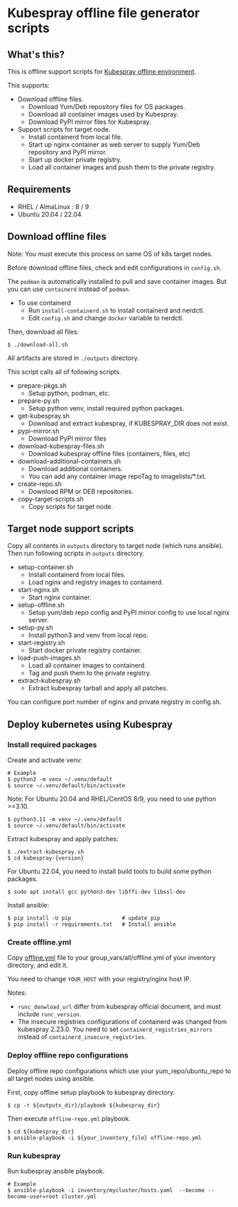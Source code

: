 # Kubespray offline file generator scripts


## What's this?

This is offline support scripts for [Kubespray offline environment](https://kubespray.io/#/docs/offline-environment).

This supports:

* Download offline files.
    - Download Yum/Deb repository files for OS packages.
    - Download all container images used by Kubespray.
    - Download PyPI mirror files for Kubespray.
* Support scripts for target node.
    - Install containerd from local file.
    - Start up nginx container as web server to supply Yum/Deb repository and PyPI mirror.
    - Start up docker private registry.
    - Load all container images and push them to the private registry.

## Requirements

- RHEL / AlmaLinux : 8 / 9
- Ubuntu 20.04 / 22.04

## Download offline files

Note: You must execute this process on same OS of k8s target nodes.

Before download offline files, check and edit configurations in `config.sh`.

The `podman` is automatically installed to pull and save container images.
But you can use `containerd` instead of `podman`.

* To use containerd
    - Run `install-containerd.sh` to install containerd and nerdctl.
    - Edit `config.sh` and change `docker` variable to nerdctl.

Then, download all files:

    $ ./download-all.sh

All artifacts are stored in `./outputs` directory.

This script calls all of following scripts.

* prepare-pkgs.sh
    - Setup python, podman, etc.
* prepare-py.sh
    - Setup python venv, install required python packages.
* get-kubespray.sh
    - Download and extract kubespray, if KUBESPRAY_DIR does not exist.
* pypi-mirror.sh
    - Download PyPI mirror files
* download-kubespray-files.sh
    - Download kubespray offline files (containers, files, etc)
* download-additional-containers.sh
    - Download additional containers.
    - You can add any container image repoTag to imagelists/*.txt.
* create-repo.sh
    - Download RPM or DEB repositories.
* copy-target-scripts.sh
    - Copy scripts for target node.

## Target node support scripts

Copy all contents in `outputs` directory to target node (which runs ansible).
Then run following scripts in `outputs` directory. 

* setup-container.sh
    - Install containerd from local files.
    - Load nginx and registry images to containerd.
* start-nginx.sh
    - Start nginx container.
* setup-offline.sh
    - Setup yum/deb repo config and PyPI mirror config to use local nginx server.
* setup-py.sh
    - Install python3 and venv from local repo.
* start-registry.sh
    - Start docker private registry container.
* load-push-images.sh
    - Load all container images to containerd.
    - Tag and push them to the private registry.
* extract-kubespray.sh
    - Extract kubespray tarball and apply all patches.

You can configure port number of nginx and private registry in config.sh.

## Deploy kubernetes using Kubespray

### Install required packages

Create and activate venv:

    # Example
    $ python3 -m venv ~/.venv/default
    $ source ~/.venv/default/bin/activate

Note: For Ubuntu 20.04 and RHEL/CentOS 8/9, you need to use python >=3.10.
    
    $ python3.11 -m venv ~/.venv/default
    $ source ~/.venv/default/bin/activate

Extract kubespray and apply patches:

    $ ./extract-kubespray.sh
    $ cd kubespray-{version}

For Ubuntu 22.04, you need to install build tools to build some python packages.

    $ sudo apt install gcc python3-dev libffi-dev libssl-dev

Install ansible:

    $ pip install -U pip                # update pip
    $ pip install -r requirements.txt   # Install ansible

### Create offline.yml

Copy [offline.yml](./offline.yml) file to your group_vars/all/offline.yml of your inventory directory, and edit it.

You need to change `YOUR_HOST` with your registry/nginx host IP.

Notes:

* `runc_donwload_url` differ from kubespray official document, and must include `runc_version`.
* The insecure registries configurations of containerd was changed from kubespray 2.23.0. You need to set `containerd_registries_mirrors` instead of `containerd_insecure_registries`. 

### Deploy offline repo configurations

Deploy offline repo configurations which use your yum_repo/ubuntu_repo to all target nodes using ansible.

First, copy offline setup playbook to kubespray directory. 

    $ cp -r ${outputs_dir}/playbook ${kubespray_dir}

Then execute `offline-repo.yml` playbook.

    $ cd ${kubespray_dir}
    $ ansible-playbook -i ${your_inventory_file} offline-repo.yml

### Run kubespray

Run kubespray ansible playbook.

    # Example  
    $ ansible-playbook -i inventory/mycluster/hosts.yaml  --become --become-user=root cluster.yml
